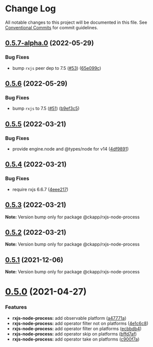 # Change Log

All notable changes to this project will be documented in this file.
See [Conventional Commits](https://conventionalcommits.org) for commit guidelines.

## [0.5.7-alpha.0](https://github.com/ckapps/rxjs-node-js/compare/v0.5.6...v0.5.7-alpha.0) (2022-05-29)


### Bug Fixes

* bump `rxjs` peer dep to 7.5 ([#53](https://github.com/ckapps/rxjs-node-js/issues/53)) ([65e099c](https://github.com/ckapps/rxjs-node-js/commit/65e099ca0ac782d7170af975b0bca65ec6cfddcc))





## [0.5.6](https://github.com/ckapps/rxjs-node-js/compare/v0.5.5...v0.5.6) (2022-05-29)


### Bug Fixes

* bump `rxjs` to 7.5 ([#51](https://github.com/ckapps/rxjs-node-js/issues/51)) ([b9ef3c5](https://github.com/ckapps/rxjs-node-js/commit/b9ef3c5173e856e277643bfad0621156f3ea0b58))





## [0.5.5](https://github.com/ckapps/rxjs-node-js/compare/v0.5.4...v0.5.5) (2022-03-21)


### Bug Fixes

* provide engine.node and @types/node for v14 ([4df9891](https://github.com/ckapps/rxjs-node-js/commit/4df9891a2ad9945803fd7d475b55a4b364ef6d0b))





## [0.5.4](https://github.com/ckapps/rxjs-node-js/compare/v0.5.3...v0.5.4) (2022-03-21)


### Bug Fixes

* require rxjs 6.6.7 ([4eee217](https://github.com/ckapps/rxjs-node-js/commit/4eee217051179bbf1c80ff3c86a302e1931451c9))





## [0.5.3](https://github.com/ckapps/rxjs-node-js/compare/v0.5.2...v0.5.3) (2022-03-21)

**Note:** Version bump only for package @ckapp/rxjs-node-process





## [0.5.2](https://github.com/ckapps/rxjs-node-js/compare/v0.5.1...v0.5.2) (2022-03-21)

**Note:** Version bump only for package @ckapp/rxjs-node-process





## [0.5.1](https://github.com/ckapps/rxjs-node-js/compare/v0.5.0...v0.5.1) (2021-12-06)

**Note:** Version bump only for package @ckapp/rxjs-node-process





# [0.5.0](https://github.com/ckapps/rxjs-node-js/compare/v0.4.1...v0.5.0) (2021-04-27)


### Features

* **rxjs-node-process:** add observable platform ([a47771a](https://github.com/ckapps/rxjs-node-js/commit/a47771aefe45ffdde62703265132960e6bcc182b))
* **rxjs-node-process:** add operator filter not on platforms ([4e1c6c8](https://github.com/ckapps/rxjs-node-js/commit/4e1c6c8ad22e27073f6dea491005c08cde4a9d37))
* **rxjs-node-process:** add operator filter on platforms ([ecbbdb4](https://github.com/ckapps/rxjs-node-js/commit/ecbbdb4ab4b2837fd1f5ba7fc50383e1fa88f826))
* **rxjs-node-process:** add operator skip on platforms ([bffd7af](https://github.com/ckapps/rxjs-node-js/commit/bffd7af7e3c607aa4ba71d6aeb4501039bcae95f))
* **rxjs-node-process:** add operator take on platforms ([c900f7a](https://github.com/ckapps/rxjs-node-js/commit/c900f7a76e955a160068af4798585049e38e043b))
